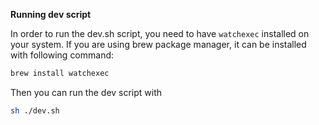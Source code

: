 **Running dev script**

In order to run the dev.sh script, you need to have `watchexec` installed on your system.
If you are using brew package manager, it can be installed with following command:

```zsh
brew install watchexec
```

Then you can run the dev script with
```zsh
sh ./dev.sh
```
